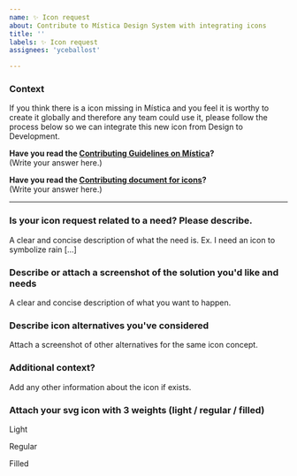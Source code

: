 ```yaml
---
name: ✨ Icon request
about: Contribute to Mística Design System with integrating icons
title: ''
labels: ✨ Icon request
assignees: 'yceballost'

---
```

<!-- _English or Spanish is ok._ -->

### Context
If you think there is a icon missing in Mística and you feel it is worthy to create it globally and therefore any team could use it, please follow the process below so we can integrate this new icon from Design to Development.

**Have you read the [Contributing Guidelines on Mística](https://brandfactory.telefonica.com/document/1846#/contribute/how-to-contribute)?**  
(Write your answer here.)

**Have you read the [Contributing document for icons](https://github.com/Telefonica/mistica-icons/blob/production/CONTRIBUTING.md)?**  
(Write your answer here.)

---

### Is your icon request related to a need? Please describe.
A clear and concise description of what the need is. Ex. I need an icon to symbolize rain [...]

### Describe or attach a screenshot of the solution you'd like and needs
A clear and concise description of what you want to happen.

### Describe icon alternatives you've considered
Attach a screenshot of other alternatives for the same icon concept.

### Additional context?
Add any other information about the icon if exists.

### Attach your svg icon with 3 weights (light / regular / filled)
<!-- Upload your svg icons here -->  
Light

Regular

Filled
